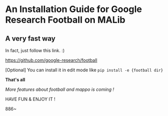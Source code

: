 # An Installation Guide for Google Research Football on MALib

## A very fast way
In fact, just follow this link. :)

https://github.com/google-research/football

[Optional] You can install it in edit mode like `pip install -e {football dir}`


**That's all**

*More features about football and mappo is coming !*

HAVE FUN & ENJOY IT !

886~